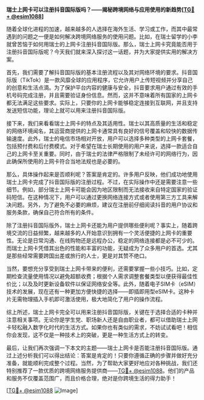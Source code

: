 **瑞士上网卡可以注册抖音国际版吗？——揭秘跨境网络与应用使用的新趋势[[TG💪+ @esim1088](https://t.me/s/esim1088)]**

随着全球化进程的加速，越来越多的人选择在海外生活、学习或工作，而其中最常遇到的问题之一便是如何解决跨境网络服务的使用问题。比如，在瑞士留学的小李就曾苦恼于如何用瑞士的上网卡注册抖音国际版。那么，瑞士上网卡究竟能否用于注册抖音国际版呢？今天我们就来深入探讨这一话题，并为大家提供实用的解决方案。

首先，我们需要了解抖音国际版的基本注册流程以及其对网络环境的要求。抖音国际版（TikTok）是一款风靡全球的应用程序，它允许用户上传短视频并分享自己的创意和生活点滴。为了保护平台内容的健康与安全，抖音要求用户通过有效的手机号码完成注册，并且需要验证身份信息。然而，这并不意味着所有国家的上网卡都无法满足这些要求。实际上，只要你的上网卡能够稳定连接到互联网，并且支持发送短信功能，理论上就可以用来注册抖音国际版。

接下来，我们来看看瑞士上网卡的特点及其适用性。瑞士以其高质量的生活和稳定的网络环境闻名，其运营商提供的上网卡通常具有良好的信号覆盖和较快的数据传输速度。此外，瑞士的电信市场相对开放，用户可以选择多种类型的上网卡套餐，包括预付费和后付费模式。对于希望在瑞士长期使用的用户来说，选择一款适合自己的上网卡至关重要。同时，由于瑞士的法律严格限制了未经许可的网络行为，因此确保所使用的上网卡符合当地法规也是必要的。

那么，具体操作起来是否顺利呢？答案是肯定的。许多用户反映，他们成功地使用瑞士上网卡完成了抖音国际版的注册过程。不过，在实际操作中还是需要注意一些细节。例如，部分瑞士上网卡可能会因为地区限制而无法接收来自特定国家的验证码短信。在这种情况下，用户可以通过更换网络连接方式或者使用第三方工具来解决问题。另外，为了避免不必要的麻烦，建议在注册前仔细阅读抖音的用户协议和服务条款，确保自己符合所有的条件。

除了注册抖音国际版外，瑞士上网卡还能为用户提供哪些便利呢？事实上，随着跨境交流的日益频繁，越来越多的人开始意识到拥有一个灵活便捷的上网卡的重要性。无论是日常沟通、在线购物还是远程办公，稳定的网络连接都是必不可少的。而瑞士上网卡凭借其出色的性能和丰富的功能，无疑成为了众多用户的首选。尤其是那些经常需要跨国出差或旅行的人士，更是对其赞不绝口。

当然，要想充分享受到瑞士上网卡带来的便利，还需要掌握一些小技巧。比如，定期检查流量使用情况以避免超额收费；根据个人需求调整套餐类型以便获得最佳性价比；以及及时更新设备软件以保证网络安全等。此外，随着电子SIM卡（eSIM）技术的发展，现在还有一种更加方便快捷的选择——即插即用型eSIM卡。这种卡片无需物理插入手机即可激活使用，极大地简化了用户的操作流程。

综上所述，瑞士上网卡完全可以用来注册抖音国际版，关键在于选择合适的卡种并注意相关事项。无论你是学生党、职场新人还是自由职业者，都可以借助瑞士上网卡轻松融入数字化时代的生活方式。如果你也有类似的需求，不妨试试看吧！相信你会发现，这不仅是一种技术上的突破，更是一种生活方式上的转变。

最后，让我们再次强调一下本文的主题——瑞士上网卡是否能注册抖音国际版。通过上述分析我们可以得出结论：答案是肯定的！只要你遵循正确的步骤并做好充分准备，就能顺利完成整个过程。当然，为了帮助大家更好地应对各种挑战，我们还特别推荐了一款优质的跨境网络服务提供商——[TG💪+ @esim1088](https://t.me/s/esim1088)。他们的产品和服务不仅覆盖范围广，而且价格合理，绝对是你跨境生活的得力助手！

[[TG💪+ @esim1088](https://t.me/s/esim1088) ![Image](https://i.postimg.cc/4NQfJmqS/Snipaste-2025-05-13-00-14-12.png)]